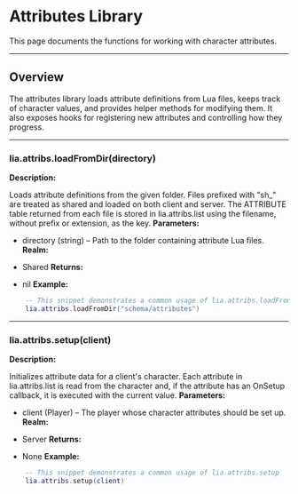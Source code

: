 # Attributes Library

This page documents the functions for working with character attributes.

---

## Overview

The attributes library loads attribute definitions from Lua files, keeps track of character values, and provides helper methods for modifying them. It also exposes hooks for registering new attributes and controlling how they progress.

---

### lia.attribs.loadFromDir(directory)

    
**Description:**

Loads attribute definitions from the given folder. Files prefixed
with "sh_" are treated as shared and loaded on both client and
server. The ATTRIBUTE table returned from each file is stored in
lia.attribs.list using the filename, without prefix or extension,
as the key.
**Parameters:**

* directory (string) – Path to the folder containing attribute Lua files.
**Realm:**

* Shared
**Returns:**

* nil
**Example:**

```lua
    -- This snippet demonstrates a common usage of lia.attribs.loadFromDir
    lia.attribs.loadFromDir("schema/attributes")
```

---


### lia.attribs.setup(client)

    
**Description:**

Initializes attribute data for a client's character. Each attribute in
lia.attribs.list is read from the character and, if the attribute has
an OnSetup callback, it is executed with the current value.
**Parameters:**

* client (Player) – The player whose character attributes should be set up.
**Realm:**

* Server
**Returns:**

* None
**Example:**

```lua
    -- This snippet demonstrates a common usage of lia.attribs.setup
    lia.attribs.setup(client)
```
